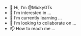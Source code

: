 - 👋 Hi, I’m @MickyGTs
- 👀 I’m interested in ...
- 🌱 I’m currently learning ...
- 💞️ I’m looking to collaborate on ...
- 📫 How to reach me ...

<!---
MickyGTs/MickyGTs is a ✨ special ✨ repository because its `README.md` (this file) appears on your GitHub profile.
You can click the Preview link to take a look at your changes.
--->
